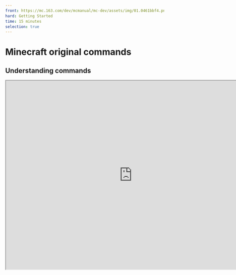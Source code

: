 ```yaml
--- 
front: https://mc.163.com/dev/mcmanual/mc-dev/assets/img/01.0461bbf4.png 
hard: Getting Started 
time: 15 minutes 
selection: true 
--- 
```

# Minecraft original commands 

## Understanding commands 

<iframe src="https://cc.163.com/act/m/daily/iframeplayer/?id=62ce430de6c041f257897fc2" width="800" height="600" allow="fullscreen"/> 

Commands refer to the console commands that come with the original version of Minecraft. These commands can be executed in the chat window and command block of the game. 

Various commands can be used together to achieve some mod-like gameplay. 

### Command function display 

Send an in-game title 

![](./images/01.png) 

Modify the game time 

![](./images/02.png) 

Kill all zombies 

![](./images/03.png) 

Summon a lightning bolt 

![](./images/04.png) 

Such a command with many functions can complement the module SDK. It is also possible to complete many game play methods without the help of the module SDK. 

Therefore, learning the original commands of Minecraft is also a very important part of gameplay development. 

## Command execution method 

### Chat box 

After we enter a game save at random, we can press Enter to enter the chat box. 

Then enter any character starting with / in the chat box to use the console command. 

For example, if we need to set the game time to daytime, we can enter ```/time set 0``` and press Enter to modify the game time.

![](./images/05.png) 

At the same time, you can see the parameter prompt of the command, requiring the last number of /time set to be the quantity, and the type is int. 

### Command Block 

Commands can also be executed in the command block. The command block does not appear in the creative inventory by default, and you need to use commands to obtain it. 

Use the same method to open the chat box, and enter ```/give @s command_block``` in the chat box to get the command block. 

Then put it on the ground and set it. 

Without changing the default settings on the left, we enter the command ```tp @p ~ ~20 ~```, and then use the redstone signal to activate this command block. 

![](./images/06.png) 

The command block will execute this command and increase our y height by 20 grids. 

![](./images/07.png) 

## Command parameters 

Commands will modify the results of execution based on command parameters. 

For example, in the command ```/give @s command_block```, @s and command_block are both parameters of this command. 

Parameters are usually separated by spaces. 

Type /give in the chat box to view the help of the command 

![](./images/08.png) 

Here, the content represented by the <> brackets is a required parameter, and the content represented by the [] brackets is an optional parameter. 

The brackets contain the meaning and type of the parameters. 

For example, ```player: target``` is a player parameter, and the parameter type is a target, that is, a target selector. 

So our command ```/give @s command_block``` means giving a command_block to the target @s. 

@s is the command executor of the target selector, and the selector will be introduced below.

## Target Selector 

In many commands, there is a parameter of type target. For example, the /give command just now. 

Most commands that take entities or players as parameters can select one or more entities or players by certain limiting conditions without specifying entity names, player names or UUIDs. To select entities or players using conditions, you should first enter a **target selector variable**, and if necessary, you can use one or more **target selector parameters** to specify specific conditions (optional). 

### Target Selector Summary Table 


| Variables | Functions | 
| ---- | -------------- | 
| `@p` | Nearest player | 
| `@r` | Random player | 
| `@a` | All players | 
| `@e` | All entities | 
| `@s` | Command executor | 

Using these selectors, you can limit who the command will be executed on. 

You can also use target selectors with target selector parameters to filter entities. 

For example, if you need to filter out all zombies, the target selector is `@e[type=zombie]`, and if you need to filter out 2 zombies, it is `@e[type=zombie,c=2]` 

Here `type=` filters the entity type, and `c=` limits the number of choices. 

## Coordinates 

Coordinates numerically reflect the location of an entity in the world. 

Coordinates are based on a grid formed by three coordinate axes that are perpendicular to each other and intersect at a point (the origin), that is, a spatial rectangular coordinate system.

- The positive direction of the X axis is east, and its coordinates reflect the distance of the player from the origin in the east (+) and west (-) directions. 
- The positive direction of the Z axis is south, and its coordinates reflect the distance of the player from the origin in the south (+) and north (-) directions. 
- The positive direction of the Y axis is up, and its coordinates reflect the height of the player's position. 
- The unit length of the coordinate system is one block long, and each block is 1 cubic meter. 

Therefore, the three coordinate axes form a right-handed coordinate system (the thumb is the X axis, the index finger is the Y axis, and the middle finger is the Z axis), which makes it easier to remember each coordinate axis. 

![](./images/17.png) 

### Absolute coordinates 

In the game, you can turn on the display coordinates through the game settings to check your position. The coordinates displayed here are absolute coordinates. 

![](./images/09.png) 

### Relative coordinates and local coordinates 

In commands, you can not only use absolute coordinates (i.e. specific coordinate values), but also relative coordinates and local coordinates to indicate positions. 

#### Relative coordinates 

Relative coordinates are indicated by `~`. For example, the `/tp @p ~ ~10 ~` just entered into the command block is a position indicated by relative coordinates. 

First, let's take a look at the command parameter definition of tp. 

![](./images/10.png) 

Here our command corresponds to the parameters outlined in the red box.


The tilde of the relative coordinate can be followed by a number, which represents the offset of the coordinate. For example, `~ ~10 ~` represents the y coordinate of the current position of the target + 10. Similarly, `~` is the abbreviation of `~0`. 

#### Local coordinates 

Local coordinates are represented by `^`. If you enter the command `/tp @p ^ ^ ^3`, the player will move forward 3 squares. 

The local coordinate representation here is similar to the relative coordinate. Unlike the relative coordinate, the coordinate origin of the local coordinate is centered on the player's coordinates, and the direction the player is facing is the positive direction of the z axis. 

That is, no matter what direction the player's perspective is facing, using `/tp @p ^ ^ ^3` will move the player in the direction he is facing. 

> **Absolute coordinates** can be mixed with **relative coordinates** or **local coordinates**, but **relative coordinates** and **local coordinates** cannot be mixed. 

## Raw text 

Raw text is a string of text composed of Json. 

Can be used in `/tellraw`, `/titleraw` commands. 

The basic structure of the raw text Json is as follows: 

```json 
{ 
"rawtext": [ # List containing all text objects 
{ 
"text": "", # Original text content, cannot coexist with translate 
"translate": "", # Translation identifier displayed in the language selected by the player, that is, the key in the zh_CN.lang language file 
"selector": "", # Selectors such as "@a", "@s" will be converted directly in the text 
"with": [] # List containing chat string parameters in translate 
} 
] 
} 
``` 

We execute the following commands respectively 

``` 
/tellraw @a { "rawtext": [ { "translate" : "commands.op.success", "with": [ "Developer" ] } ] } 
/tellraw @a { "rawtext": [ { "translate" : "commands.op.success", "with": { "rawtext": [ { "translate" : "item.apple.name" } ] } } ] } 
``` 

You can view the effect of the command. 

![](./images/11.png) 

Here is the "%%s has been set as administrator" language text setting corresponding to `command.op.success`, replaced with the parameter in with. 

Similarly, we can write a message ourselves, for example 

```

/tellraw @a { "rawtext": [ { "translate" : "Hello %%s , %%s", "with": { "rawtext" : [ { "translate" : "%%s", "with" : { "rawtext" : [ { "selector" : "@s" } ] } }, { "translate" : "item.apple.name" } ] } } ] } 
``` 

You can see the execution effect. 

![](./images/12.png) 

However, the color of such prompt text is very single. We can use formatting codes to add color and formatting to it. 

The formatting code consists of a section number (§) and a number. 

For example, §a means that all text starting from here will turn green. Let's add the formatting code and try the command again 

``` 
/tellraw @a { "rawtext": [ { "translate" : "§aHello %%s ， %%s", "with": { "rawtext" : [ { "translate" : "%%s", "with" : { "rawtext" : [ { "selector" : "@s" } ] } }, { "translate" : "item.apple.name" } ] } } ] } 
``` 

![](./images/14.png) 

You can see that the text has turned green. 

The corresponding images of all available colors and formats are as follows. 

<img src="./images/13.gif" style="zoom: 150%;" /> 

> **How to quickly type a bar mark using the keyboard** 
> 
> Press and hold the `Alt` key on the keyboard, and press `1`, `6`, and `7` on the numeric keypad in sequence. After pressing, release `Alt` to type the bar mark 

